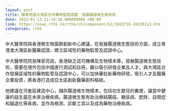 ```yaml
---
layout: post
title: 陳家亮倡大灣區合作藥物監管認證　發展腸道微生態技術
date: 2023-01-13 11:19:38.000000000 +08:00
link: https://news.rthk.hk/rthk/ch/component/k2/1683716-20230113.htm
categories: rthk
---
```


中大醫學院與香港微生物菌群創新中心建議，在發展腸道微生態技術方面，成立粵港澳大灣區新醫藥認證，建立區域性的藥物監管及認證中心。

中大醫學院院長陳家亮說，香港缺乏認可機構及生物樣本庫，發展腸道微生態技術，需要在境外包括中國進行測試和註冊，難以吸引研發企業及人才。與大灣區合作發展區域性的藥物監管及認證中心，可以加快審批新藥物研發，吸引人才及醫藥企業投資，將香港打造成亞太區創新醫藥創科樞紐。

他建議在河套區建造中心，儲存腸道微生物樣本，包括初生嬰兒的糞便，讓當中健康的益生菌在未來治療疾病。腸道微生態有助治療結腸癌、糖尿病、肥胖、自閉症和腦退化等疾病，並作為檢測、診斷工具以及成為藥物治療疾病。
